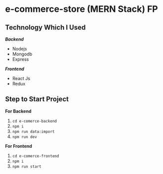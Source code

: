# e-commerce-store (MERN Stack) FP

## Technology Which I Used

**_Backend_**

- Nodejs
- Mongodb
- Express

**_Frontend_**

- React Js
- Redux

## Step to Start Project

**For Backend**

1.  `cd e-comerce-backend`
2.  `npm i`
3.  `npm run data:import`
4.  `npm run dev`

**For Frontend**

1.  `cd e-comerce-frontend`
2.  `npm i`
3.  `npm run start`
